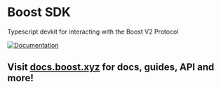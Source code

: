 # Boost SDK

Typescript devkit for interacting with the Boost V2 Protocol

[![Documentation](https://img.shields.io/badge/documentation-typedoc-blue)](boost-protocol.vercel.app)

## Visit [docs.boost.xyz](https://docs.boost.xyz) for docs, guides, API and more!
